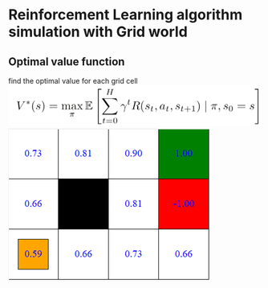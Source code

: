 # Reinforcement Learning algorithm simulation with Grid world

## Optimal value function
find the optimal value for each grid cell
![](images/f1.png)
![](images/ovf_de.png)